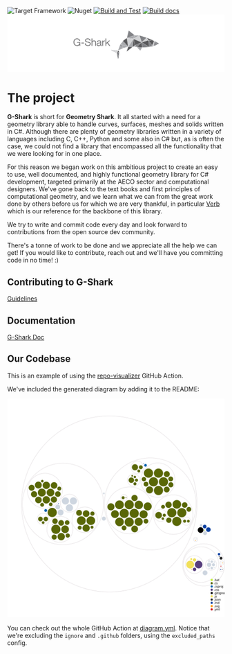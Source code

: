 ![Target Framework](https://img.shields.io/badge/Target%20Framework-.NetStandard2.0-blue.svg)
![Nuget](https://img.shields.io/nuget/v/GShark)
[![Build and Test](https://github.com/GSharker/G-Shark/actions/workflows/build-and-test-on-pr.yml/badge.svg?branch=develop&event=pull_request)](https://github.com/GSharker/G-Shark/actions/workflows/build-and-test-on-pr.yml)
[![Build docs](https://github.com/GSharker/G-Shark/actions/workflows/build-docs.yml/badge.svg?branch=master)](https://github.com/GSharker/G-Shark/actions/workflows/build-docs.yml)
![](./media/gshark-banner.jpg "Geometry Shark")

# The project
**G-Shark** is short for **Geometry Shark**. It all started with a need for a geometry library able to handle curves, surfaces, meshes and solids written in C#. Although there
are plenty of geometry libraries written in a variety of languages including C, C++, Python and some also in C# but, as is often the case, we could not find a library that encompassed all the functionality that we were looking for in one place.

For this reason we began work on this ambitious project to create an easy to use, well documented, and highly functional geometry library for C# development, targeted primarily at the AECO sector and computational designers. We've gone back to the text books and first principles of computational geometry, and we learn what we can from the great work done by others before us for which we are very thankful, in particular [Verb](http://verbnurbs.com/) which is our reference for the backbone of this library. 

We try to write and commit code every day and look forward to contributions from the open source dev community. 

There's a tonne of work to be done and we appreciate all the help we can get! If you would like to contribute, reach out and we'll have you committing code in no time! :) 

## Contributing to G-Shark
[Guidelines](CONTRIBUTING.md)

## Documentation
[G-Shark Doc](https://gsharker.github.io/G-Shark/)

## Our Codebase

This is an example of using the [repo-visualizer](https://github.com/githubocto/repo-visualizer) GitHub Action.

We've included the generated diagram by adding it to the README:

![Visualization of this repo](media/diagram.svg)

You can check out the whole GitHub Action at [diagram.yml](/.github/workflows/generate_diagram.yml). Notice that we're excluding the `ignore` and `.github` folders, using the `excluded_paths` config.

